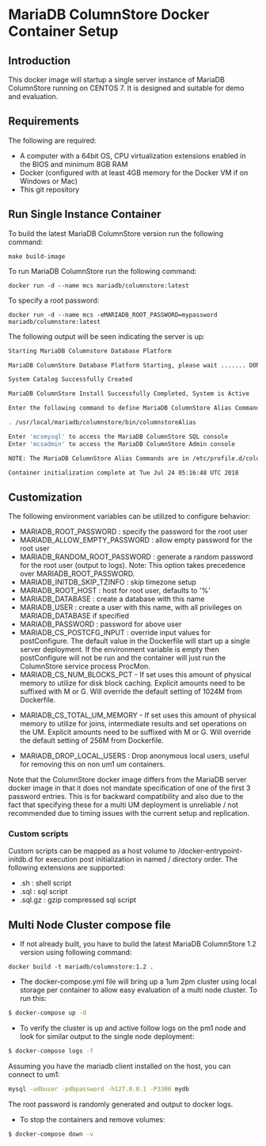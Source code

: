 # MariaDB ColumnStore Docker Container Setup

## Introduction
This docker image will startup a single server instance of MariaDB ColumnStore running on CENTOS 7. It is designed and suitable for demo and evaluation.


## Requirements
The following are required:
- A computer with a 64bit OS, CPU virtualization extensions enabled in the BIOS and minimum 8GB RAM
- Docker (configured with at least 4GB memory for the Docker VM if on Windows or Mac)
- This git repository


## Run Single Instance Container

To build the latest MariaDB ColumnStore version run the following command:
```
make build-image
```

To run MariaDB ColumnStore run the following command:
```
docker run -d --name mcs mariadb/columnstore:latest
```

To specify a root password:
```
docker run -d --name mcs -eMARIADB_ROOT_PASSWORD=mypassword mariadb/columnstore:latest
```

The following output will be seen indicating the server is up:

```sh
Starting MariaDB Columnstore Database Platform

MariaDB ColumnStore Database Platform Starting, please wait ....... DONE

System Catalog Successfully Created

MariaDB ColumnStore Install Successfully Completed, System is Active

Enter the following command to define MariaDB ColumnStore Alias Commands

. /usr/local/mariadb/columnstore/bin/columnstoreAlias

Enter 'mcsmysql' to access the MariaDB ColumnStore SQL console
Enter 'mcsadmin' to access the MariaDB ColumnStore Admin console

NOTE: The MariaDB ColumnStore Alias Commands are in /etc/profile.d/columnstoreAlias.sh

Container initialization complete at Tue Jul 24 05:16:48 UTC 2018
```

## Customization
The following environment variables can be utilized to configure behavior:
* MARIADB_ROOT_PASSWORD : specify the password for the root user
* MARIADB_ALLOW_EMPTY_PASSWORD : allow empty password for the root user
* MARIADB_RANDOM_ROOT_PASSWORD : generate a random password for the root user (output to logs). Note: This option takes precedence over MARIADB_ROOT_PASSWORD.
* MARIADB_INITDB_SKIP_TZINFO : skip timezone setup
* MARIADB_ROOT_HOST : host for root user, defaults to '%'
* MARIADB_DATABASE : create a database with this name
* MARIADB_USER : create a user with this name, with all privileges on MARIADB_DATABASE if specified
* MARIADB_PASSWORD : password for above user
* MARIADB_CS_POSTCFG_INPUT : override input values for postConfigure. The default value in the Dockerfile will start up a single server deployment. If the environment variable is empty then postConfigure will not be run and the container will just run the ColumnStore service process ProcMon.
* MARIADB_CS_NUM_BLOCKS_PCT - If set uses this amount of physical memory to utilize for disk block caching. Explicit amounts need to be suffixed with M or G. Will override the default setting of 1024M from Dockerfile.
- MARIADB_CS_TOTAL_UM_MEMORY - If set uses this amount of physical memory to utilize for joins, intermediate results and set operations on the UM. Explicit amounts need to be suffixed with M or G. Will override the default setting of 256M from Dockerfile.
* MARIADB_DROP_LOCAL_USERS : Drop anonymous local users, useful for  removing this on non um1 um containers.

Note that the ColumnStore docker image differs from the MariaDB server docker image in that  it does not mandate specification of one of the first 3 password entries. This is for backward compatibility and also due to the fact that specifying these for a multi UM deployment is unreliable / not recommended due to timing issues with the current setup and replication.

### Custom scripts
Custom scripts can be mapped as a host volume to /docker-entrypoint-initdb.d for execution post initialization in named / directory order. The following extensions are supported:
* .sh : shell script
* .sql : sql script
* .sql.gz : gzip compressed sql script

## Multi Node Cluster compose file
- If not already built, you have to build the latest MariaDB ColumnStore 1.2 version using following command:

```
docker build -t mariadb/columnstore:1.2 .
```

- The docker-compose.yml file will bring up a 1um 2pm cluster using local storage
per container to allow easy evaluation of a multi node cluster. To run this:

```sh
$ docker-compose up -d
```

- To verify the cluster is up and active follow logs on the pm1 node and look for
similar output to the single node deployment:

```sh
$ docker-compose logs -f
```

Assuming you have the mariadb client installed on the host, you can connect to um1:
```sh
mysql -udbuser -pdbpassword -h127.0.0.1 -P3306 mydb
```

The root password is randomly generated and output to docker logs.

- To stop the containers and remove volumes:

```sh
$ docker-compose down -v
```
